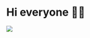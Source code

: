 # Hi everyone 👋🏾

<p><img src="https://readme-typing-svg.herokuapp.com?size=30&duration=5001&color=F5F5F5&vCenter=true&center=true&width=460&lines=front-end+web+developer;learning+enthusiast"> </p>
